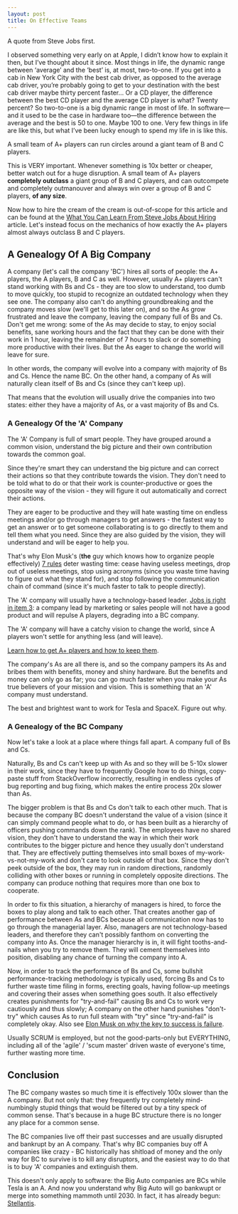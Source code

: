 ```yaml
---
layout: post
title: On Effective Teams
---
```


A quote from Steve Jobs first.

I observed something very early on at Apple, I didn’t know how to explain it then, but I’ve thought about it since.
Most things in life, the dynamic range between ‘average’ and the ‘best’ is, at most,
two-to-one. If you get into a cab in New York City with the best cab driver, as opposed to
the average cab driver, you’re probably going to get to your destination with the best cab driver
maybe thirty percent faster… Or a CD player, the difference between the best CD player and the
average CD player is what? Twenty percent? So two-to-one is a big dynamic range in most of life.
In software—and it used to be the case in hardware too—the difference between the average and the best is 50 to one. Maybe 100 to one.
Very few things in life are like this, but what I’ve been lucky enough to spend my life in is like this.

A small team of A+ players can run circles around a giant team of B and C players.

This is VERY important. Whenever something is 10x better or cheaper, better watch out for a huge disruption.
A small team of A+ players **completely outclass** a giant group of B and C players, and can outcompete
and completely outmanouver and always win over a group of B and C players, **of any size**.

Now how to hire the cream of the cream is out-of-scope for this article and can be found at
the [What You Can Learn From Steve Jobs About Hiring](https://artisantalent.com/steve-jobs-about-hiring/)
article. Let's instead focus on the mechanics of how exactly the A+ players almost always outclass B and C players.

## A Genealogy Of A Big Company

A company (let's call the company 'BC') hires all sorts of people: the A+ players, the A players, B and C as well.
However, usually A+ players can't stand working with Bs and Cs - they are too slow to understand,
too dumb to move quickly, too stupid to recognize an outdated technology when they see one.
The company also can't do anything groundbreaking and the company moves slow (we'll get to this later on), and so the As
grow frustrated and leave the company, leaving the company full of Bs and Cs. Don't get me
wrong: some of the As may decide to stay, to enjoy social benefits, sane working hours
and the fact that they can be done with their work in 1 hour, leaving the remainder of 7
hours to slack or do something more productive with their lives. But the As eager to change the world
will leave for sure.

In other words, the company will evolve into a company with majority of Bs and Cs. Hence the name BC.
On the other hand, a company of As will naturally clean itself of Bs and Cs (since they can't keep up).

That means that the evolution will usually drive the companies into two states: either they
have a majority of As, or a vast majority of Bs and Cs.

### A Genealogy Of the 'A' Company

The 'A' Company is full of smart people. They have grouped around a common vision,
understand the big picture and their own contribution towards the common goal.

Since they're smart they can understand the big picture and can correct their actions
so that they contribute towards the vision. They don't need to be told what to do
or that their work is counter-productive or goes the opposite way of the vision - they
will figure it out automatically and correct their actions.

They are eager to be productive and they will hate wasting time on endless meetings
and/or go through managers to get answers - the fastest way to get an answer or to get
someone collaborating is to go directly to them and tell them what you need. Since
they are also guided by the vision, they will understand and will be eager to help you.

That's why Elon Musk's (**the** guy which knows how to organize people effectively)
[7 rules](https://www.inc.com/jeff-haden/productivity-rules-elon-musk-says-every-effective-leader-should-embrace.html)
deter wasting time: cease having useless meetings, drop out of useless meetings,
stop using acronyms (since you waste time having to figure out what they stand for),
and stop following the communication chain of command (since it's much faster to talk
to people directly).

The 'A' company will usually have a technology-based leader. [Jobs is right in item 3](https://www.pastemagazine.com/tech/the-eight-most-important-passages-from-steve-jobs-the-lost-interview/):
a company lead by marketing or sales people will not have a good product and will repulse
A players, degrading into a BC company.

The 'A' company will have a catchy vision to change the world, since A players won't settle for anything less (and will leave).

[Learn how to get A+ players and how to keep them](https://talentrust.com/blog/how-steve-jobs-got-the-a-players-and-kept-them/).

The company's As are all there is, and so the company pampers its As and bribes them with
benefits, money and shiny hardware. But the benefits and
money can only go as far; you can go much faster when you make your As true believers
of your mission and vision. This is something that an 'A' company must understand.

The best and brightest want to work for Tesla and SpaceX. Figure out why.

### A Genealogy of the BC Company

Now let's take a look at a place where things fall apart. A company full of Bs and Cs.

Naturally, Bs and Cs can't keep up with As and so they will be 5-10x slower in their work,
since they have to frequently Google how to do things, copy-paste stuff from StackOverflow
incorrectly, resulting in endless cycles of bug reporting and bug fixing, which
makes the entire process 20x slower than As.

The bigger problem is that Bs and Cs don't talk to each other much. That is because
the company BC doesn't understand the value of a vision (since it can simply command people what to do, or
has been built as a hierarchy of officers pushing commands down the rank).
The employees have no shared vision, they don't have to understand the way in which their work contributes
to the bigger picture and hence they usually don't understand that. They are effectively putting
themselves into small boxes of my-work-vs-not-my-work and don't care to look outside of that box.
Since they don't peek outside of the box, they may run in random directions, randomly colliding with other
boxes or running in completely opposite directions. The company can produce nothing that
requires more than one box to cooperate.

In order to fix this situation, a hierarchy of managers is hired, to force the boxes to play
along and talk to each other. That creates another gap of performance between As and BCs
because all communication now has to go through the managerial layer.
Also, managers are not technology-based leaders, and therefore they can't possibly
fanthom on converting the company into As. Once the manager hierarchy is in, it will fight
tooths-and-nails when you try to remove them. They will cement themselves into position,
disabling any chance of turning the company into A.

Now, in order to track the performance of Bs and Cs, some bullshit performance-tracking methodology is typically used,
forcing Bs and Cs to further waste time filing in forms, erecting goals, having follow-up meetings
and covering their asses when something goes south. It also effectively creates punishments
for "try-and-fail" causing Bs and Cs to work very cautiously and thus slowly; A company on the other hand
punishes "don't-try" which causes As to run full steam with "try" since "try-and-fail" is completely okay.
Also see [Elon Musk on why the key to success is failure](https://www.inc.com/alyssa-satara/in-2-sentences-elon-musk-explains-why-key-to-success-is-failure.html).

Usually SCRUM is employed, but not the good-parts-only but EVERYTHING, including all of the
'agile' / 'scum master' driven waste of everyone's time, further wasting more time.

## Conclusion

The BC company wastes so much time it is effectively 100x slower than the A company.
But not only that: they frequently try completely mind-numbingly stupid things that
would be filtered out by a tiny speck of common sense. That's because in a huge BC structure there is no longer any place for a common sense.

The BC companies live off their past successes and are usually disrupted and bankrupt
by an A company. That's why BC companies buy off A companies like crazy - BC
historically has shitload of money and the only way for BC to survive is to kill any
disruptors, and the easiest way to do that is to buy 'A' companies and
extinguish them.

This doesn't only apply to software: the Big Auto companies are BCs while Tesla
is an A. And now you understand why Big Auto will go bankwupt or merge into something
mammoth until 2030. In fact, it has already begun: [Stellantis](https://www.stellantis.com/).
